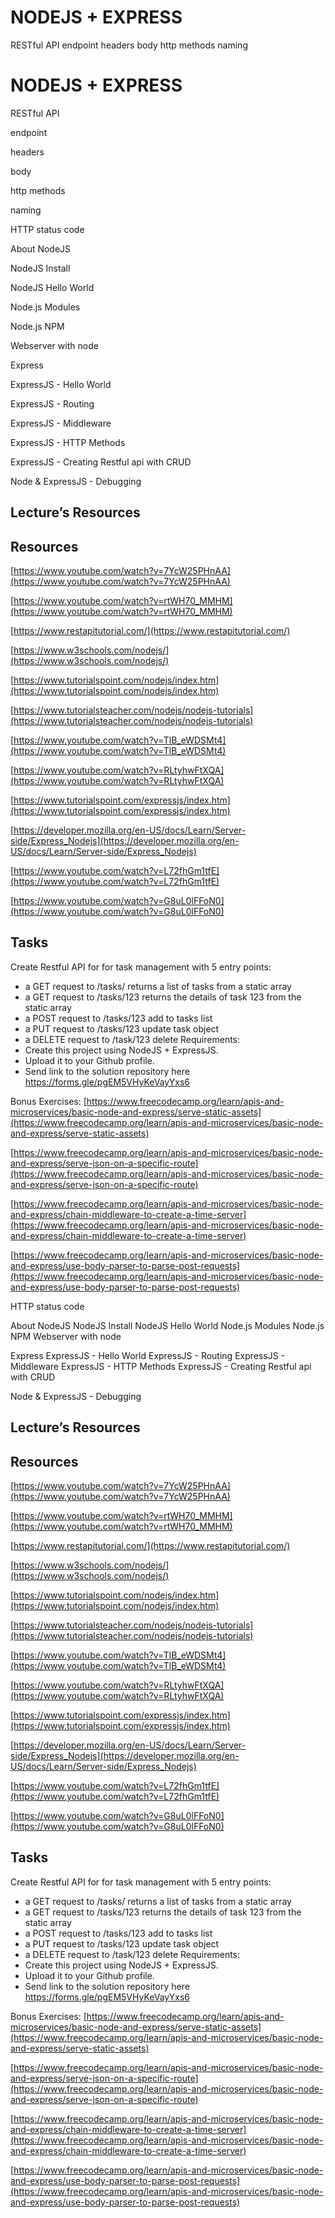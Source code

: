 
# NODEJS + EXPRESS

RESTful API
endpoint
headers
body
http methods
naming

# NODEJS + EXPRESS

RESTful API

endpoint

headers

body

http methods

naming

HTTP status code 


About NodeJS

NodeJS Install

NodeJS Hello World

Node.js Modules

Node.js NPM

Webserver with node


Express

ExpressJS - Hello World

ExpressJS - Routing

ExpressJS - Middleware

ExpressJS - HTTP Methods

ExpressJS - Creating Restful api with CRUD


Node & ExpressJS - Debugging


## Lecture’s Resources 
## Resources

[https://www.youtube.com/watch?v=7YcW25PHnAA](https://www.youtube.com/watch?v=7YcW25PHnAA)

[https://www.youtube.com/watch?v=rtWH70_MMHM](https://www.youtube.com/watch?v=rtWH70_MMHM)

[https://www.restapitutorial.com/](https://www.restapitutorial.com/)

[https://www.w3schools.com/nodejs/](https://www.w3schools.com/nodejs/)

[https://www.tutorialspoint.com/nodejs/index.htm](https://www.tutorialspoint.com/nodejs/index.htm)

[https://www.tutorialsteacher.com/nodejs/nodejs-tutorials](https://www.tutorialsteacher.com/nodejs/nodejs-tutorials)

[https://www.youtube.com/watch?v=TlB_eWDSMt4](https://www.youtube.com/watch?v=TlB_eWDSMt4)

[https://www.youtube.com/watch?v=RLtyhwFtXQA](https://www.youtube.com/watch?v=RLtyhwFtXQA)

[https://www.tutorialspoint.com/expressjs/index.htm](https://www.tutorialspoint.com/expressjs/index.htm)

[https://developer.mozilla.org/en-US/docs/Learn/Server-side/Express_Nodejs](https://developer.mozilla.org/en-US/docs/Learn/Server-side/Express_Nodejs)

[https://www.youtube.com/watch?v=L72fhGm1tfE](https://www.youtube.com/watch?v=L72fhGm1tfE)

[https://www.youtube.com/watch?v=G8uL0lFFoN0](https://www.youtube.com/watch?v=G8uL0lFFoN0)

## Tasks
Create Restful API for for task management with 5 entry points:
 - a GET request to /tasks/ returns a list of tasks from a static array
 - a GET request to /tasks/123 returns the details of task 123 from the static array
 - a POST request to /tasks/123 add to tasks list
 - a PUT request to /tasks/123 update task object
 - a DELETE request to /task/123 delete
Requirements:
- Create this project using NodeJS + ExpressJS.
- Upload it to your Github profile.
- Send link to the solution repository here https://forms.gle/pgEM5VHyKeVayYxs6

Bonus Exercises:
[https://www.freecodecamp.org/learn/apis-and-microservices/basic-node-and-express/serve-static-assets](https://www.freecodecamp.org/learn/apis-and-microservices/basic-node-and-express/serve-static-assets)

[https://www.freecodecamp.org/learn/apis-and-microservices/basic-node-and-express/serve-json-on-a-specific-route](https://www.freecodecamp.org/learn/apis-and-microservices/basic-node-and-express/serve-json-on-a-specific-route)

[https://www.freecodecamp.org/learn/apis-and-microservices/basic-node-and-express/chain-middleware-to-create-a-time-server](https://www.freecodecamp.org/learn/apis-and-microservices/basic-node-and-express/chain-middleware-to-create-a-time-server)

[https://www.freecodecamp.org/learn/apis-and-microservices/basic-node-and-express/use-body-parser-to-parse-post-requests](https://www.freecodecamp.org/learn/apis-and-microservices/basic-node-and-express/use-body-parser-to-parse-post-requests)

HTTP status code 

About NodeJS
NodeJS Install
NodeJS Hello World
Node.js Modules
Node.js NPM
Webserver with node

Express
ExpressJS - Hello World
ExpressJS - Routing
ExpressJS - Middleware
ExpressJS - HTTP Methods
ExpressJS - Creating Restful api with CRUD

Node & ExpressJS - Debugging


## Lecture’s Resources 
## Resources

[https://www.youtube.com/watch?v=7YcW25PHnAA](https://www.youtube.com/watch?v=7YcW25PHnAA)

[https://www.youtube.com/watch?v=rtWH70_MMHM](https://www.youtube.com/watch?v=rtWH70_MMHM)

[https://www.restapitutorial.com/](https://www.restapitutorial.com/)

[https://www.w3schools.com/nodejs/](https://www.w3schools.com/nodejs/)

[https://www.tutorialspoint.com/nodejs/index.htm](https://www.tutorialspoint.com/nodejs/index.htm)

[https://www.tutorialsteacher.com/nodejs/nodejs-tutorials](https://www.tutorialsteacher.com/nodejs/nodejs-tutorials)

[https://www.youtube.com/watch?v=TlB_eWDSMt4](https://www.youtube.com/watch?v=TlB_eWDSMt4)

[https://www.youtube.com/watch?v=RLtyhwFtXQA](https://www.youtube.com/watch?v=RLtyhwFtXQA)

[https://www.tutorialspoint.com/expressjs/index.htm](https://www.tutorialspoint.com/expressjs/index.htm)

[https://developer.mozilla.org/en-US/docs/Learn/Server-side/Express_Nodejs](https://developer.mozilla.org/en-US/docs/Learn/Server-side/Express_Nodejs)

[https://www.youtube.com/watch?v=L72fhGm1tfE](https://www.youtube.com/watch?v=L72fhGm1tfE)

[https://www.youtube.com/watch?v=G8uL0lFFoN0](https://www.youtube.com/watch?v=G8uL0lFFoN0)

## Tasks
Create Restful API for for task management with 5 entry points:
 - a GET request to /tasks/ returns a list of tasks from a static array
 - a GET request to /tasks/123 returns the details of task 123 from the static array
 - a POST request to /tasks/123 add to tasks list
 - a PUT request to /tasks/123 update task object
 - a DELETE request to /task/123 delete
Requirements:
- Create this project using NodeJS + ExpressJS.
- Upload it to your Github profile.
- Send link to the solution repository here https://forms.gle/pgEM5VHyKeVayYxs6

Bonus Exercises:
[https://www.freecodecamp.org/learn/apis-and-microservices/basic-node-and-express/serve-static-assets](https://www.freecodecamp.org/learn/apis-and-microservices/basic-node-and-express/serve-static-assets)

[https://www.freecodecamp.org/learn/apis-and-microservices/basic-node-and-express/serve-json-on-a-specific-route](https://www.freecodecamp.org/learn/apis-and-microservices/basic-node-and-express/serve-json-on-a-specific-route)

[https://www.freecodecamp.org/learn/apis-and-microservices/basic-node-and-express/chain-middleware-to-create-a-time-server](https://www.freecodecamp.org/learn/apis-and-microservices/basic-node-and-express/chain-middleware-to-create-a-time-server)

[https://www.freecodecamp.org/learn/apis-and-microservices/basic-node-and-express/use-body-parser-to-parse-post-requests](https://www.freecodecamp.org/learn/apis-and-microservices/basic-node-and-express/use-body-parser-to-parse-post-requests)
